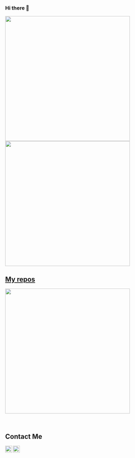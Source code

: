 ### Hi there 👋

<p align="left">
  <a href="https://github.com/PereyraRodrigo"><img width="400" src="https://github-readme-stats.vercel.app/api?username=PereyraRodrigo&show_icons=true&theme=chartreuse-dark">
  <a href="https://github.com/PereyraRodrigo"><img width="400" src="https://github-readme-stats.vercel.app/api/top-langs/?username=PereyraRodrigo&hide=scss,c,hack,makefile&langs_count=10&layout=compact&theme=chartreuse-dark">
</p>
    
## My repos
    
<p align="left">
  
   <a href="https://github.com/PereyraRodrigo/Aviel"><img width="400" src="https://github-readme-stats.vercel.app/api/pin/?username=PereyraRodrigo&repo=combustible&langs_count=5&theme=chartreuse-dark"></a>
  <!--<a href="https://github.com/SebastianRost/php_crud_2"><img width="400" src="https://github-readme-stats.vercel.app/api/pin/?username=SebastianRost&repo=php_crud_2&layout=compact&theme=chartreuse-dark">
  <a href="https://github.com/SebastianRost/pagina-hoteleria"><img width="400" src="https://github-readme-stats.vercel.app/api/pin/?username=SebastianRost&repo=pagina-hoteleria&langs_count=3&layout=compact&theme=chartreuse-dark">
  <a href="https://github.com/SebastianRost/TP_Laboratorio_1_2021"><img width="400" src="https://github-readme-stats.vercel.app/api/pin/?username=SebastianRost&card_height=300&&repo=TP_Laboratorio_1_2021&langs_count=5&layout=compact&theme=chartreuse-dark">-->
</p>

<br />
    
## Contact Me

[<img align="left" alt="Pereyra Rodrigo | LinkedIn" width="22px" src="https://cdn.jsdelivr.net/npm/simple-icons@v3/icons/linkedin.svg" />][linkedin]
[<img align="left" alt="Pereyra Rodrigo | Instagram" width="22px" src="https://cdn.jsdelivr.net/npm/simple-icons@v3/icons/instagram.svg" />][instagram]

<!--
**PereyraRodrigo/PereyraRodrigo** is a ✨ _special_ ✨ repository because its `README.md` (this file) appears on your GitHub profile.

Here are some ideas to get you started:

- 🔭 I’m currently working on ...
- 🌱 I’m currently learning ...
- 👯 I’m looking to collaborate on ...
- 🤔 I’m looking for help with ...
- 💬 Ask me about ...
- 📫 How to reach me: ...
- 😄 Pronouns: ...
- ⚡ Fun fact: ...
-->
[linkedin]: https://www.linkedin.com/in/pereyrarodrigo/
[instagram]: https://www.instagram.com/rodrigoelianp/
